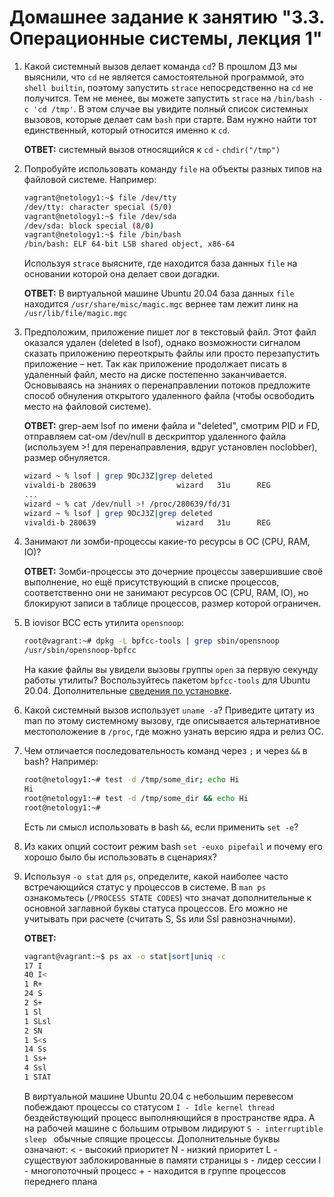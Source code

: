 # Домашнее задание к занятию "3.3. Операционные системы, лекция 1"

1. Какой системный вызов делает команда `cd`? В прошлом ДЗ мы выяснили, что `cd` не является самостоятельной  программой, это `shell builtin`, поэтому запустить `strace` непосредственно на `cd` не получится. Тем не менее, вы можете запустить `strace` на `/bin/bash -c 'cd /tmp'`. В этом случае вы увидите полный список системных вызовов, которые делает сам `bash` при старте. Вам нужно найти тот единственный, который относится именно к `cd`.  

    __ОТВЕТ:__ системный вызов относящийся к `cd` - `chdir("/tmp")`  

1. Попробуйте использовать команду `file` на объекты разных типов на файловой системе. Например:

    ```bash
    vagrant@netology1:~$ file /dev/tty
    /dev/tty: character special (5/0)
    vagrant@netology1:~$ file /dev/sda
    /dev/sda: block special (8/0)
    vagrant@netology1:~$ file /bin/bash
    /bin/bash: ELF 64-bit LSB shared object, x86-64
    ```

    Используя `strace` выясните, где находится база данных `file` на основании которой она делает свои догадки.  

    __ОТВЕТ:__ В виртуальной машине Ubuntu 20.04 база данных `file` находится `/usr/share/misc/magic.mgc` вернее там лежит линк на `/usr/lib/file/magic.mgc`  

1. Предположим, приложение пишет лог в текстовый файл. Этот файл оказался удален (deleted в lsof), однако возможности сигналом сказать приложению переоткрыть файлы или просто перезапустить приложение – нет. Так как приложение продолжает писать в удаленный файл, место на диске постепенно заканчивается. Основываясь на знаниях о перенаправлении потоков предложите способ обнуления открытого удаленного файла (чтобы освободить место на файловой системе).  

    __ОТВЕТ:__ grep-аем lsof по имени файла и "deleted", смотрим PID и FD, отправляем cat-ом /dev/null в дескриптор удаленного файла (используем >! для перенаправления, вдруг установлен noclobber), размер обнуляется.

    ```bash
    wizard ~ % lsof | grep 9DcJ3Z|grep deleted
    vivaldi-b 280639                  wizard   31u      REG                8,2    2101329    2097522 /tmp/..com.vivaldi.Vivaldi.9DcJ3Z (deleted)
    ...
    wizard ~ % cat /dev/null >! /proc/280639/fd/31
    wizard ~ % lsof | grep 9DcJ3Z|grep deleted
    vivaldi-b 280639                  wizard   31u      REG                8,2          0    2097522 /tmp/..com.vivaldi.Vivaldi.9DcJ3Z (deleted)
    ```

1. Занимают ли зомби-процессы какие-то ресурсы в ОС (CPU, RAM, IO)?  

    __ОТВЕТ:__ Зомби-процессы это дочерние процессы завершившие своё выполнение, но ещё присутствующий в списке процессов, соответственно они не занимают ресурсов ОС (CPU, RAM, IO), но блокируют записи в таблице процессов, размер которой ограничен.

1. В iovisor BCC есть утилита `opensnoop`:

    ```bash
    root@vagrant:~# dpkg -L bpfcc-tools | grep sbin/opensnoop
    /usr/sbin/opensnoop-bpfcc
    ```

    На какие файлы вы увидели вызовы группы `open` за первую секунду работы утилиты? Воспользуйтесь пакетом `bpfcc-tools` для Ubuntu 20.04. Дополнительные [сведения по установке](https://github.com/iovisor/bcc/blob/master/INSTALL.md).
1. Какой системный вызов использует `uname -a`? Приведите цитату из man по этому системному вызову, где описывается альтернативное местоположение в `/proc`, где можно узнать версию ядра и релиз ОС.
1. Чем отличается последовательность команд через `;` и через `&&` в bash? Например:

    ```bash
    root@netology1:~# test -d /tmp/some_dir; echo Hi
    Hi
    root@netology1:~# test -d /tmp/some_dir && echo Hi
    root@netology1:~#
    ```

    Есть ли смысл использовать в bash `&&`, если применить `set -e`?
1. Из каких опций состоит режим bash `set -euxo pipefail` и почему его хорошо было бы использовать в сценариях?
1. Используя `-o stat` для `ps`, определите, какой наиболее часто встречающийся статус у процессов в системе. В `man ps` ознакомьтесь (`/PROCESS STATE CODES`) что значат дополнительные к основной заглавной буквы статуса процессов. Его можно не учитывать при расчете (считать S, Ss или Ssl равнозначными).  

    __ОТВЕТ:__

    ```bash
    vagrant@vagrant:~$ ps ax -o stat|sort|uniq -c
    17 I
    40 I<
    1 R+
    24 S
    2 S+
    1 Sl
    1 SLsl
    2 SN
    1 S<s
    14 Ss
    1 Ss+
    4 Ssl
    1 STAT
    ```

    В виртуальной машине Ubuntu 20.04 с небольшим перевесом побеждают процессы со статусом `I - Idle kernel thread` бездействующий процесс выполняющийся в пространстве ядра. А на рабочей машине с большим отрывом лидируют `S - interruptible sleep ` обычные спящие процессы.
    Дополнительные буквы означают:
    < - высокий приоритет
    N - низкий приоритет
    L - существуют заблокированные в памяти страницы
    s - лидер сессии
    l - многопоточный процесс
   \+ - находится в группе процессов переднего плана
